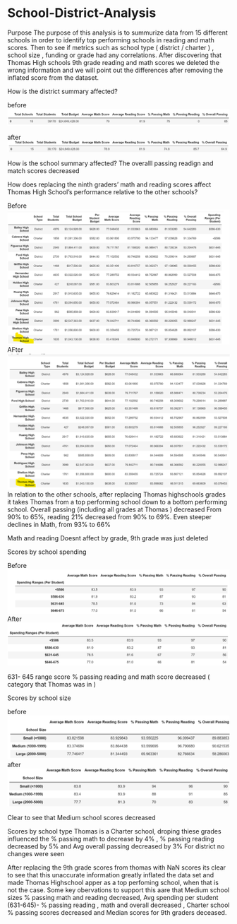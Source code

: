# School-District-Analysis
 Purpose 
The purpose of this analysis is to summurize data from 15 different schools in order to identify top performing schools in reading and math scores. Then to see if metrics such as school type ( district / charter ) , school size , funding or grade had any correlations. After discovering that Thomas High schools 9th grade reading and math scores we deleted the wrong information and we will point out the differences after removing the inflated score from the dataset.


How is the district summary affected?

before 
![alt text](https://github.com/MellyCodes808/School-District-Analysis/blob/main/resources/pyber%20summary%20df.png)

after  
![alt text](https://github.com/MellyCodes808/School-District-Analysis/blob/main/resources/challenge%20summary%20df.png)

How is the school summary affected?
The overalll passing readign and match scores decreased 

How does replacing the ninth graders’ math and reading scores affect Thomas High School’s performance relative to the other schools?

Before 
![alt text](https://github.com/MellyCodes808/School-District-Analysis/blob/main/resources/pyber%20thomas%20data%20.png)
AFter 
![alt text](https://github.com/MellyCodes808/School-District-Analysis/blob/main/resources/challenge%20thomas%20data%20.png)
In relation to the other schools, after replacing Thomas highschools grades it takes Thomas from a top performing school down to a bottom performing school.
Overall passing (including all grades at Thomas ) decreased From 90%  to 65%, reading 21% decreased from 90% to 69%. Even steeper declines in Math, from 93% to 66%



Math  and reading Doesnt affect by grade, 9th grade was just deleted 

Scores by school spending

Before  
![alt text](https://github.com/MellyCodes808/School-District-Analysis/blob/main/resources/pyber%20spending.png)
After
![alt text](https://github.com/MellyCodes808/School-District-Analysis/blob/main/resources/challenge%20spending%20.png)

631- 645 range score % passing reading and math score decreased ( category that Thomas was in )

Scores by school size

before
![alt text](https://github.com/MellyCodes808/School-District-Analysis/blob/main/resources/pyber%20school%20size.png)
after
![alt text](https://github.com/MellyCodes808/School-District-Analysis/blob/main/resources/Challenge%20school%20size.png)

Clear to see that Medium school scores decreased

Scores by school type
Thomas is a Charter school, droping thiese grades influenced the  % passing math to decrease by 4% , % passing reading decreased by 5% and Avg overall passing decreased by 3%
For district no changes were seen

After replacing the 9th grade scores from thomas with NaN scores its clear to see that this unaccurate information greatly inflated the data set and made Thomas Highschool apper as a top perfoming school, when that is not the case. Some key obervations to support this aare that  Medium school sizes % passing math and reading decreased, Avg spending per student (631-645)- % passing reading , math and overall decreased , Charter school % passing scores decreased and Median scores for 9th graders deceased.
